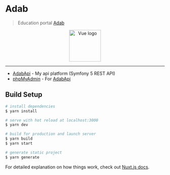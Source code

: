 # Adab

> Education portal [Adab](https://adab.ga/)

<p align="center">
    <a href="https://adab.ga/" target="_blank" rel="noopener noreferrer">
        <img width="100" src="https://adab.ga/_nuxt/assets/images/adab-logo.svg" alt="Vue logo">
    </a>
</p>

****
- [AdabApi](https://adabapi.ga/) - My api platform (Symfony 5 REST API)
- [phpMyAdmin](https://adabapi.ga/phpmyadmin/) - For [AdabApi](https://adabapi.ga/)


## Build Setup

```bash
# install dependencies
$ yarn install

# serve with hot reload at localhost:3000
$ yarn dev

# build for production and launch server
$ yarn build
$ yarn start

# generate static project
$ yarn generate
```

For detailed explanation on how things work, check out [Nuxt.js docs](https://nuxtjs.org).
